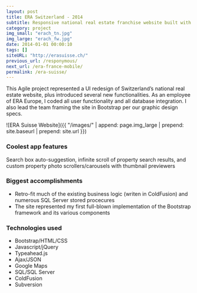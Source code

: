 ```yaml
---
layout: post
title: ERA Switzerland - 2014
subtitle: Responsive national real estate franchise website built with Bootstrap
category: project
img_small: "erach_tn.jpg"
img_large: "erach_fw.jpg"
date: 2014-01-01 00:00:10
tags: []
siteURL: "http://erasuisse.ch/"
previous_url: /responymous/
next_url: /era-france-mobile/
permalink: /era-suisse/
---
```

This Agile project represented a UI redesign of Switzerland’s national real estate website, plus introduced several new functionalities.  As an employee of ERA Europe, I coded all user functionality and all database integration. I also lead the team framing the site in Bootstrap per our graphic design specs.

![ERA Suisse Website]({{ "/images/" | append: page.img_large | prepend: site.baseurl | prepend: site.url  }})

### Coolest app features
Search box auto-suggestion, infinite scroll of property search results, and custom property photo scrollers/carousels with thumbnail previewers

### Biggest accomplishments
* Retro-fit much of the existing business logic (writen in ColdFusion) and numerous SQL Server stored procecures 
* The site represented my first full-blown implementation of the Bootstrap framework and its various components

### Technologies used
* Bootstrap/HTML/CSS
* Javascript/jQuery
* Typeahead.js
* Ajax/JSON
* Google Maps
* SQL/SQL Server  
* ColdFusion
* Subversion

